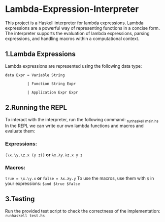 # Lambda-Expression-Interpreter
This project is a Haskell interpreter for lambda expressions. Lambda expressions are a powerful way of representing functions in a concise form. The interpreter supports the evaluation of lambda expressions, parsing expressions, and handling macros within a computational context.

## 1.Lambda Expressions
Lambda expressions are represented using the following data type:

```data Expr = Variable String```

```          | Function String Expr```

```          | Application Expr Expr```

## 2.Running the REPL
To interact with the interpreter, run the following command:
<sub>runhaskell main.hs</sub>
In the REPL we can write our own lambda functions and macros and evaluate them:
### Expressions:
```(\x.\y.\z.x (y z))``` **or** ```λx.λy.λz.x y z```
### Macros:
```true = \x.\y.x``` **or** ```false = λx.λy.y```
To use the macros, use them with ```$``` in your expressions: ```$and $true $false```

## 3.Testing
Run the provided test script to check the correctness of the implementation:
```runhaskell test.hs```
